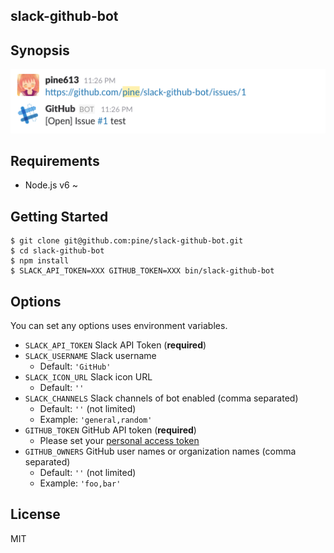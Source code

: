 slack-github-bot
----------------

## Synopsis
![](synopsis.png)

## Requirements

- Node.js v6 ~

## Getting Started

```
$ git clone git@github.com:pine/slack-github-bot.git
$ cd slack-github-bot
$ npm install
$ SLACK_API_TOKEN=XXX GITHUB_TOKEN=XXX bin/slack-github-bot
```

## Options
You can set any options uses environment variables.

- `SLACK_API_TOKEN` Slack API Token (**required**)
- `SLACK_USERNAME` Slack username
  - Default: `'GitHub'`
- `SLACK_ICON_URL` Slack icon URL
  - Default: `''`
- `SLACK_CHANNELS` Slack channels of bot enabled (comma separated)
  - Default: `''` (not limited)
  - Example: `'general,random'`
- `GITHUB_TOKEN` GitHub API token (**required**)
  - Please set your [personal access token](https://github.com/settings/tokens)
- `GITHUB_OWNERS` GitHub user names or organization names (comma separated)
  - Default: `''` (not limited)
  - Example: `'foo,bar'`

## License

MIT
